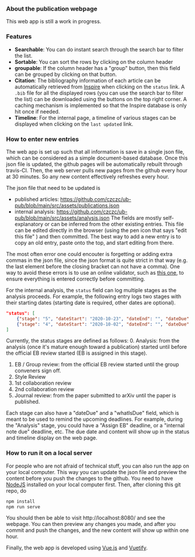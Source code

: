 ### About the publication webpage

This web app is still a work in progress.

### Features 
* **Searchable**: You can do instant search through the search bar to filter the list.
* **Sortable**: You can sort the rows by clicking on the column header
* **groupable**: If the column header has a "group" button, then this field can be grouped by clicking on that button.
* **Citation**: The bibliography information of each article can be automatically retrieved from [Inspire](https://inspirehep.net/) when clicking on the `status` link. A `.bib` file for all the displayed rows (you can use the search bar to filter the list) can be downloaded using the buttons on the top right corner. A caching mechanism is implemented so that the Inspire database is only hit once if needed.
* **Timeline**: For the internal page, a timeline of various stages can be displayed when clicking on the `last updated` link.

### How to enter new entries

The web app is set up such that all information is save in a single json file, which can be considered as a simple document-based database. Once this json file is updated, the github pages will be automatically rebuilt through travis-CI. Then, the web server pulls new pages from the github every hour at 30 minutes. So any new content effectively refreshes every hour.

The json file that need to be updated is
* published articles:  https://github.com/czczc/ub-pub/blob/main/src/assets/publications.json
* internal analysis: https://github.com/czczc/ub-pub/blob/main/src/assets/analysis.json
The fields are mostly self-explanatory or can be inferred from the other existing entries. This file can be edited directly in the browser (using the pen icon that says "edit this file" ) and then committed. The best way to add a new entry is to copy an old entry, paste onto the top, and start editing from there.

The most often error one could encouter is forgetting or adding extra commas in the json file, since the json format is quite strict in that way (e.g. the last element before the closing bracket can not have a comma). One way to avoid these errors is to use an online validator, such as [this one](https://jsonformatter.curiousconcept.com/#), to ensure everything is entered correctly before committing.

For the internal analysis, the `status` field can log multiple stages as the analysis proceeds. For example, the following entry logs two stages with their starting dates (starting date is required, other dates are optional).
```json
"status": [
    {"stage": "5", "dateStart": "2020-10-23", "dateEnd": "", "dateDue": "2020-12-15", "whatIsDue":"1st Ref reply"},
    {"stage": "4", "dateStart": "2020-10-02", "dateEnd": "", "dateDue": "", "whatIsDue":""}
]
```
Currently, the status stages are defined as follows:
0. Analysis: from the analysis (once it's mature enough toward a publication) started until before the official EB review started (EB is assigned in this stage).
1. EB / Group review: from the official EB review started until the group conveners sign off.
2. Style Review
3. 1st collaboration review
4. 2nd collaboration review
5. Journal review: from the paper submitted to arXiv until the paper is published.

Each stage can also have a "dateDue" and a "whatIsDue" field, which is meant to be used to remind the upcoming deadlines. For example, during the "Analysis" stage, you could have a "Assign EB" deadline, or a "internal note due" deadline, etc. The due date and content will show up in the status and timeline display on the web page.


### How to run it on a local server

For people who are not afraid of technical stuff, you can also run the app on your local computer. This way you can update the json file and preview the content before you push the changes to the github. You need to have [NodeJS](https://nodejs.org/en/) installed on your local computer first. Then, after cloning this git repo, do

```bash
npm install
npm run serve    
```
You should then be able to visit http://localhost:8080/ and see the webpage. You can then preview any changes you made, and after you commit and push the changes, and the new content will show up within one hour.

Finally, the web app is developed using [Vue.js](https://vuejs.org/) and [Vuetify](https://vuetifyjs.com/en/). 






